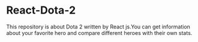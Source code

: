 # React-Dota-2
This repository is about Dota 2 written by React js.You can get information about your favorite hero and compare different heroes with their own stats.
